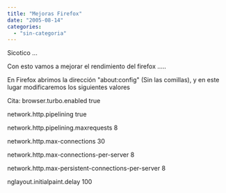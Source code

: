 ```yaml
---
title: "Mejoras Firefox"
date: "2005-08-14"
categories: 
  - "sin-categoria"
---
```


Sicotico ...

Con esto vamos a mejorar el rendimiento del firefox .....

En Firefox abrimos la dirección "about:config" (Sin las comillas), y en este lugar modificaremos los siguientes valores

Cita: browser.turbo.enabled true

network.http.pipelining true

network.http.pipelining.maxrequests 8

network.http.max-connections 30

network.http.max-connections-per-server 8

network.http.max-persistent-connections-per-server 8

nglayout.initialpaint.delay 100
